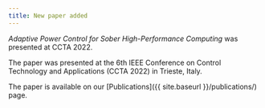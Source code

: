 ```yaml
---
title: New paper added
---
```


_Adaptive Power Control for Sober High-Performance Computing_ was presented
at CCTA 2022.

The paper was presented at the 6th IEEE Conference on Control Technology
and Applications (CCTA 2022) in Trieste, Italy.

The paper is available on our [Publications]({{ site.baseurl
}}/publications/) page.
